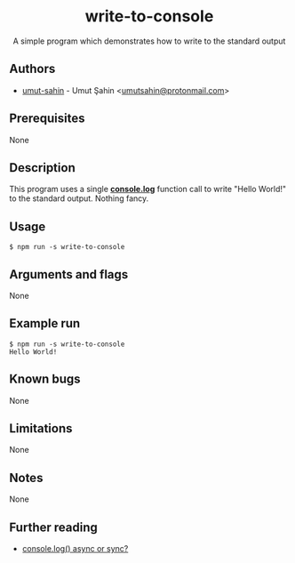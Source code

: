 <div align="center">
  <h1>write-to-console</h1>
  A simple program which demonstrates how to write to the standard output
</div>

## Authors

- [umut-sahin](https://github.com/umut-sahin) - Umut Şahin \<umutsahin@protonmail.com>

## Prerequisites

None

## Description

This program uses a single [**console.log**] function call to write "Hello World!" to the standard output.
Nothing fancy.

## Usage

```
$ npm run -s write-to-console
```

## Arguments and flags

None

## Example run

```
$ npm run -s write-to-console
Hello World!
```

## Known bugs

None

## Limitations

None

## Notes

None

## Further reading

- [console.log() async or sync?]


[//]: # (Links)

[**console.log**]:
  https://nodejs.org/api/console.html#console_console_log_data_args
[console.log() async or sync?]:
  https://stackoverflow.com/a/23392650
